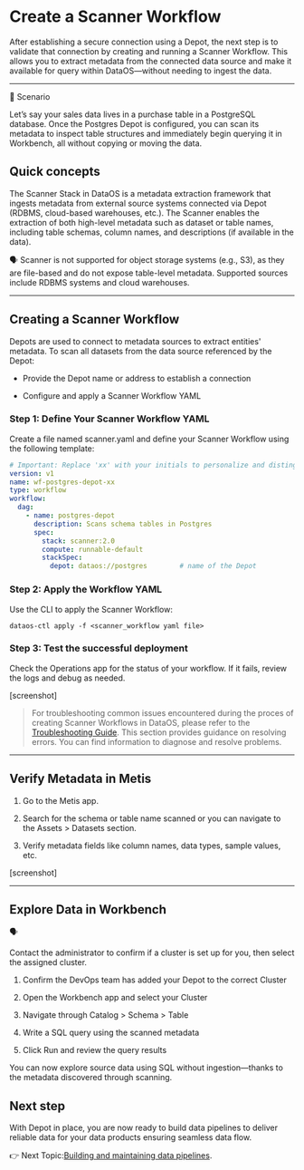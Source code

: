 # Create a Scanner Workflow

After establishing a secure connection using a Depot, the next step is to validate that connection by creating and running a Scanner Workflow. This allows you to extract metadata from the connected data source and make it available for query within DataOS—without needing to ingest the data. 

---

📘 Scenario

Let’s say your sales data lives in a purchase table in a PostgreSQL database. Once the Postgres Depot is configured, you can scan its metadata to inspect table structures and immediately begin querying it in Workbench, all without copying or moving the data.

## Quick concepts

⁠The Scanner Stack in DataOS is a metadata extraction framework that ingests metadata from external source systems connected via Depot (RDBMS, cloud-based warehouses, etc.). The Scanner enables the extraction of both high-level metadata such as dataset or table names, including table schemas, column names, and descriptions (if available in the data).

<aside class="callout">
🗣
Scanner is not supported for object storage systems (e.g., S3), as they are file-based and do not expose table-level metadata. Supported sources include RDBMS systems and cloud warehouses.

</aside>

---

## Creating a Scanner Workflow

Depots are used to connect to metadata sources to extract entities' metadata. To scan all datasets from the data source referenced by the Depot:

- Provide the Depot name or address to establish a connection

- Configure and apply a Scanner Workflow YAML

### **Step 1: Define Your Scanner Workflow YAML**

Create a file named scanner.yaml and define your Scanner Workflow using the following template:

```yaml
# Important: Replace 'xx' with your initials to personalize and distinguish the resource you’ve created.
version: v1
name: wf-postgres-depot-xx
type: workflow
workflow:
  dag:
    - name: postgres-depot
      description: Scans schema tables in Postgres
      spec:
        stack: scanner:2.0
        compute: runnable-default
        stackSpec:
          depot: dataos://postgres        # name of the Depot
```

### **Step 2: Apply the Workflow YAML**

Use the CLI to apply the Scanner Workflow:

```shell
dataos-ctl apply -f <scanner_workflow yaml file>
```

### **Step 3: Test the successful deployment**

Check the Operations app for the status of your workflow. If it fails, review the logs and debug as needed.

[screenshot]

> For troubleshooting common issues encountered during the proces of creating Scanner Workflows in DataOS, please refer to the [Troubleshooting Guide](/learn_new/troubleshooting/). This section provides guidance on resolving errors. You can find information to diagnose and resolve problems.

---

## Verify Metadata in Metis

1. Go to the Metis app.

2. Search for the schema or table name scanned or you can navigate to the Assets > Datasets section.

3. Verify metadata fields like column names, data types, sample values, etc.

[screenshot]

---

## Explore Data in Workbench

<aside class="callout">
🗣

Contact the administrator to confirm if a cluster is set up for you, then select the assigned cluster.

</aside>

1. Confirm the DevOps team has added your Depot to the correct Cluster

2. Open the Workbench app and select your Cluster

3. Navigate through Catalog > Schema > Table

4. Write a SQL query using the scanned metadata

5. Click Run and review the query results

You can now explore source data using SQL without ingestion—thanks to the metadata discovered through scanning.


## Next step

With Depot in place, you are now ready to build data pipelines to deliver reliable data for your data products ensuring seamless data flow.

👉 Next Topic:[Building and maintaining data pipelines](/learn/dp_foundations_learn_track/build_pipeline/).